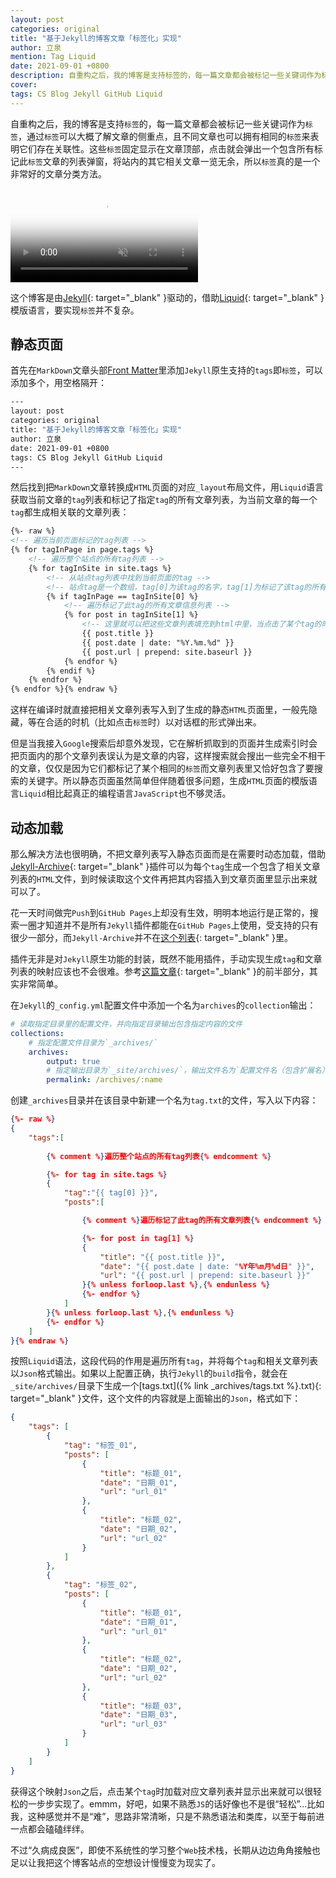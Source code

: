 ```yaml
---
layout: post
categories: original
title: "基于Jekyll的博客文章「标签化」实现"
author: 立泉
mention: Tag Liquid
date: 2021-09-01 +0800
description: 自重构之后，我的博客是支持标签的，每一篇文章都会被标记一些关键词作为标签，通过标签可以大概了解文章的侧重点，且不同文章也可以拥有相同的标签来表明它们存在关联性。这些标签固定显示在文章顶部，点击就会弹出一个包含了所有标记这个标签的文章列表弹窗，将站内的其它相关文章一览无余，所以标签真的是一个非常好的文章分类方法。
cover: 
tags: CS Blog Jekyll GitHub Liquid
---
```


自重构之后，我的博客是支持`标签`的，每一篇文章都会被标记一些关键词作为`标签`，通过`标签`可以大概了解文章的侧重点，且不同文章也可以拥有相同的`标签`来表明它们存在关联性。这些`标签`固定显示在文章顶部，点击就会弹出一个包含所有标记此`标签`文章的列表弹窗，将站内的其它相关文章一览无余，所以`标签`真的是一个非常好的文章分类方法。

<video playsinline controls autoplay muted loop preload="none" poster="https://apqx.oss-cn-hangzhou.aliyuncs.com/blog/original/20210901/tags_h264_poster.webp">
    <!-- chrome不支持h265 -->
    <source src="https://apqx.oss-cn-hangzhou.aliyuncs.com/blog/original/20210901/tags_h264.mp4" type="video/mp4">
</video>

这个博客是由[Jekyll](https://jekyllrb.com){: target="_blank" }驱动的，借助[Liquid](https://shopify.github.io/liquid/){: target="_blank" }模版语言，要实现`标签`并不复杂。

## 静态页面

首先在`MarkDown`文章头部[Front Matter](https://jekyllrb.com/docs/front-matter/)里添加`Jekyll`原生支持的`tags`即`标签`，可以添加多个，用空格隔开：

```sh
---
layout: post
categories: original
title: "基于Jekyll的博客文章「标签化」实现"
author: 立泉
date: 2021-09-01 +0800
tags: CS Blog Jekyll GitHub Liquid
---
```

然后找到把`MarkDown`文章转换成`HTML`页面的对应`_layout`布局文件，用`Liquid`语言获取当前文章的`tag`列表和标记了指定`tag`的所有文章列表，为当前文章的每一个`tag`都生成相关联的文章列表：

```html
{%- raw %}
<!-- 遍历当前页面标记的tag列表 -->
{% for tagInPage in page.tags %}
    <!-- 遍历整个站点的所有tag列表 -->
    {% for tagInSite in site.tags %}
        <!-- 从站点tag列表中找到当前页面的tag -->
        <!-- 站点tag是一个数组，tag[0]为该tag的名字，tag[1]为标记了该tag的所有文章信息列表 -->
        {% if tagInPage == tagInSite[0] %}
            <!-- 遍历标记了此tag的所有文章信息列表 -->
            {% for post in tagInSite[1] %}
                <!-- 这里就可以把这些文章列表填充到html中里，当点击了某个tag的时候以合适的方式显示出来，我用的是弹窗 -->
                {{ post.title }}
                {{ post.date | date: "%Y.%m.%d" }}
                {{ post.url | prepend: site.baseurl }}
            {% endfor %}
        {% endif %}
    {% endfor %}
{% endfor %}{% endraw %}
```

这样在编译时就直接把相关文章列表写入到了生成的静态`HTML`页面里，一般先隐藏，等在合适的时机（比如点击`标签`时）以对话框的形式弹出来。

但是当我接入`Google`搜索后却意外发现，它在解析抓取到的页面并生成索引时会把页面内的那个文章列表误认为是文章的内容，这样搜索就会搜出一些完全不相干的文章，仅仅是因为它们都标记了某个相同的`标签`而文章列表里又恰好包含了要搜索的关键字。所以静态页面虽然简单但伴随着很多问题，生成`HTML`页面的模版语言`Liquid`相比起真正的编程语言`JavaScript`也不够灵活。

## 动态加载

那么解决方法也很明确，不把文章列表写入静态页面而是在需要时动态加载，借助[Jekyll-Archive](https://github.com/jekyll/jekyll-archives){: target="_blank" }插件可以为每个`tag`生成一个包含了相关文章列表的`HTML`文件，到时候读取这个文件再把其内容插入到文章页面里显示出来就可以了。

花一天时间做完`Push`到`GitHub Pages`上却没有生效，明明本地运行是正常的，搜索一圈才知道并不是所有`Jekyll`插件都能在`GitHub Pages`上使用，受支持的只有很少一部分，而`Jekyll-Archive`并不在[这个列表](https://pages.github.com/versions/){: target="_blank" }里。

插件无非是对`Jekyll`原生功能的封装，既然不能用插件，手动实现生成`tag`和文章列表的映射应该也不会很难。参考[这篇文章](https://aneejian.com/automated-jekyll-archives-github-pages/){: target="_blank" }的前半部分，其实非常简单。

在`Jekyll`的`_config.yml`配置文件中添加一个名为`archives`的`collection`输出：

```yml
# 读取指定目录里的配置文件，并向指定目录输出包含指定内容的文件
collections:
    # 指定配置文件目录为`_archives/`
    archives:
        output: true
        # 指定输出目录为`_site/archives/`，输出文件名为`配置文件名（包含扩展名）`
        permalink: /archives/:name
```

创建`_archives`目录并在该目录中新建一个名为`tag.txt`的文件，写入以下内容：

```json
{%- raw %}
{
    "tags":[
        
        {% comment %}遍历整个站点的所有tag列表{% endcomment %}

        {%- for tag in site.tags %}
        {
            "tag":"{{ tag[0] }}",
            "posts":[

                {% comment %}遍历标记了此tag的所有文章列表{% endcomment %}

                {%- for post in tag[1] %}
                {
                    "title": "{{ post.title }}",
                    "date": "{{ post.date | date: "%Y年%m月%d日" }}",
                    "url": "{{ post.url | prepend: site.baseurl }}"
                }{% unless forloop.last %},{% endunless %}
                {%- endfor %}
            ]
        }{% unless forloop.last %},{% endunless %}
        {%- endfor %}
    ]
}{% endraw %}
```

按照`Liquid`语法，这段代码的作用是遍历所有`tag`，并将每个`tag`和相关文章列表以`Json`格式输出。如果以上配置正确，执行`Jekyll`的`build`指令，就会在`_site/archives/`目录下生成一个[tags.txt]({% link _archives/tags.txt %}.txt){: target="_blank" }文件，这个文件的内容就是上面输出的`Json`，格式如下：

```json
{
    "tags": [
        {
            "tag": "标签_01",
            "posts": [
                {
                    "title": "标题_01",
                    "date": "日期_01",
                    "url": "url_01"
                },
                {
                    "title": "标题_02",
                    "date": "日期_02",
                    "url": "url_02"
                }
            ]
        },
        {
            "tag": "标签_02",
            "posts": [
                {
                    "title": "标题_01",
                    "date": "日期_01",
                    "url": "url_01"
                },
                {
                    "title": "标题_02",
                    "date": "日期_02",
                    "url": "url_02"
                },
                {
                    "title": "标题_03",
                    "date": "日期_03",
                    "url": "url_03"
                }
            ]
        }
    ]
}
```

获得这个映射`Json`之后，点击某个`tag`时加载对应文章列表并显示出来就可以很轻松的一步步实现了。emmm，好吧，如果不熟悉`JS`的话好像也不是很“轻松”...比如我，这种感觉并不是“难”，思路非常清晰，只是不熟悉语法和类库，以至于每前进一点都会磕磕绊绊。

不过“久病成良医”，即使不系统性的学习整个`Web`技术栈，长期从边边角角接触也足以让我把这个博客站点的空想设计慢慢变为现实了。